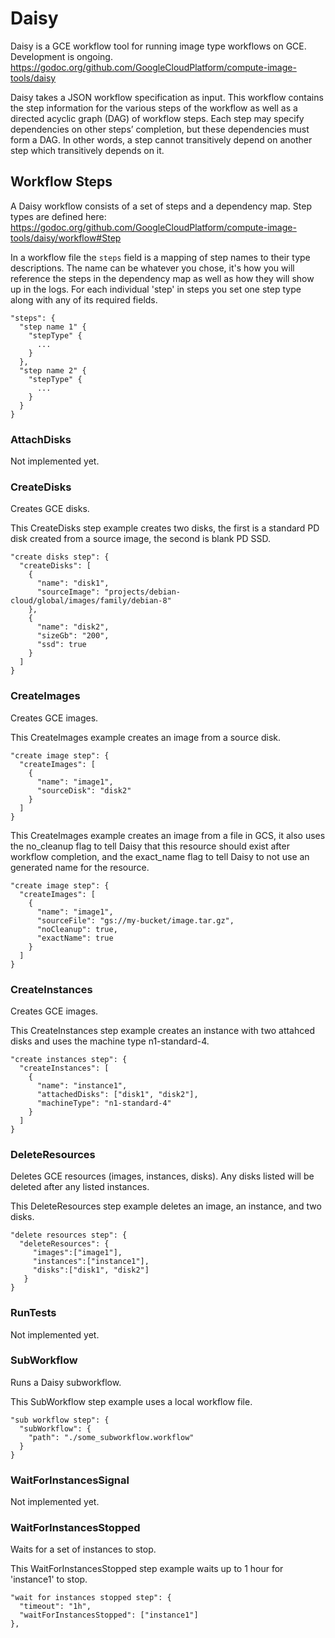 # Daisy

Daisy is a GCE workflow tool for running image type workflows on GCE. Development is ongoing.
https://godoc.org/github.com/GoogleCloudPlatform/compute-image-tools/daisy

Daisy takes a JSON workflow specification as input. This workflow contains the step information
for the various steps of the workflow as well as a directed acyclic graph (DAG) of workflow steps.
Each step may specify dependencies on other steps’ completion, but these dependencies must form a
DAG. In other words, a step cannot transitively depend on another step which  transitively depends
on it.

## Workflow Steps
A Daisy workflow consists of a set of steps and a dependency map. Step types are defined here:
https://godoc.org/github.com/GoogleCloudPlatform/compute-image-tools/daisy/workflow#Step

In a workflow file the `steps` field is a mapping of step names to their type descriptions. The
name can be whatever you chose, it's how you will reference the steps in the dependency map as
well as how they will show up in the logs. For each individual 'step' in steps you set one step
type along with any of its required fields.
```
"steps": {
  "step name 1" {
    "stepType" {
      ...
    }
  },
  "step name 2" {
    "stepType" {
      ...
    }
  }
}
```

### AttachDisks
Not implemented yet.

### CreateDisks
Creates GCE disks.

This CreateDisks step example creates two disks, the first is a standard PD disk created from a
source image, the second is blank PD SSD.
```
"create disks step": {
  "createDisks": [
    {
      "name": "disk1",
      "sourceImage": "projects/debian-cloud/global/images/family/debian-8"
    },
    {
      "name": "disk2",
      "sizeGb": "200",
      "ssd": true
    }
  ]
}
```

### CreateImages
Creates GCE images.

This CreateImages example creates an image from a source disk.
```
"create image step": {
  "createImages": [
    {
      "name": "image1",
      "sourceDisk": "disk2"
    }
  ]
}
```

This CreateImages example creates an image from a file in GCS, it also uses the
no_cleanup flag to tell Daisy that this resource should exist after workflow completion,
and the exact_name flag to tell Daisy to not use an generated name for the resource.
```
"create image step": {
  "createImages": [
    {
      "name": "image1",
      "sourceFile": "gs://my-bucket/image.tar.gz",
      "noCleanup": true,
      "exactName": true
    }
  ]
}
```

### CreateInstances
Creates GCE images.

This CreateInstances step example  creates an instance with two attahced disks and uses
the machine type n1-standard-4.
```
"create instances step": {
  "createInstances": [
    {
      "name": "instance1",
      "attachedDisks": ["disk1", "disk2"],
      "machineType": "n1-standard-4"
    }
  ]
}
```

### DeleteResources
Deletes GCE resources (images, instances, disks). Any disks listed will be deleted after any
listed instances.

This DeleteResources step example deletes an image, an instance, and two disks.
```
"delete resources step": {
  "deleteResources": {
     "images":["image1"],
     "instances":["instance1"],
     "disks":["disk1", "disk2"]
   }
}
```

### RunTests
Not implemented yet.

### SubWorkflow
Runs a Daisy subworkflow.

This SubWorkflow step example uses a local workflow file.
```
"sub workflow step": {
  "subWorkflow": {
    "path": "./some_subworkflow.workflow"
  }
}
```

### WaitForInstancesSignal
Not implemented yet.

### WaitForInstancesStopped
Waits for a set of instances to stop.

This WaitForInstancesStopped step example waits up to 1 hour for 'instance1' to stop.
```
"wait for instances stopped step": {
  "timeout": "1h",
  "waitForInstancesStopped": ["instance1"]
},
```